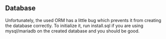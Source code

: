 ## Database

Unfortunately, the used ORM has a little bug which prevents it from creating the database correctly. To initialize it, run install.sql if you are using mysql/mariadb on the created database and you should be good.